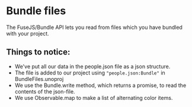# Bundle files

The FuseJS/Bundle API lets you read from files which you have bundled with your project.

## Things to notice:

- We've put all our data in the people.json file as a json structure.
- The file is added to our project using `"people.json:Bundle"` in BundleFiles.unoproj
- We use the Bundle.write method, which returns a promise, to read the contents of the json-file.
- We use Observable.map to make a list of alternating color items.
